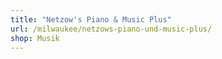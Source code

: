 ```yaml
---
title: "Netzow's Piano & Music Plus"
url: /milwaukee/netzows-piano-und-music-plus/
shop: Musik
---
```

